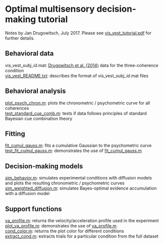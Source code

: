# Optimal multisensory decision-making tutorial

Notes by Jan Drugowitsch, July 2017. Please see [vis_vest_tutorial.pdf]() for further details.

## Behavioral data
vis_vest_*subj_id*.mat: [Drugowitsch et al. (2014)](https://doi.org/10.7554/eLife.03005) data for the three-coherence condition  
[vis_vest_README.txt](): describes the format of vis_vest_*subj_id*.mat files  

## Behavioral analysis
[plot_psych_chron.m](): plots the chronometric / psychometric curve for all coherences  
[test_standard_cue_comb.m](): tests if data follows principles of standard Bayesian cue combination theory  

## Fitting
[fit_cumul_gauss.m](): fits a cumulative Gaussian to the psychometric curve  
[test_fit_cumul_gauss.m](): demonstrates the use of [fit_cumul_gauss.m]()  

## Decision-making models
[sim_behavior.m](): simulates experimental conditions with diffusion models and plots the resulting chronometric / psychometric curves  
[sim_weighted_diffusion.m](): simulates Bayes-optimal evidence accumulation with a diffusion model  

## Support functions
[va_profile.m](): returns the velocity/acceleration profile used in the experiment  
[plot_va_profile.m](): demonstrates the use of [va_profile.m]()  
[cond_color.m](): returns the plot color for different conditions  
[extract_cond.m](): extracts trials for a particular condition from the full dataset  

